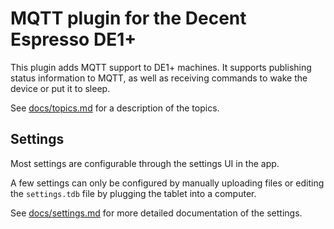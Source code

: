 # MQTT plugin for the Decent Espresso DE1+

This plugin adds MQTT support to DE1+ machines.  It supports publishing status
information to MQTT, as well as receiving commands to wake the device or put it
to sleep.

See [docs/topics.md](docs/topics.md) for a description of the topics.

## Settings

Most settings are configurable through the settings UI in the app.

A few settings can only be configured by manually uploading files or editing
the `settings.tdb` file by plugging the tablet into a computer.

See [docs/settings.md](docs/settings.md) for more detailed documentation of the
settings.

